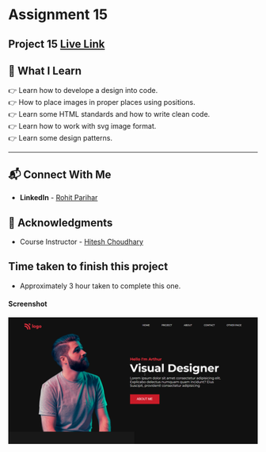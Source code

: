 # Assignment 15

## Project 15 [Live Link](https://live-proj-15.netlify.app)

## 📌 What I Learn

👉 Learn how to develope a design into code.  
👉 How to place images in proper places using positions.  
👉 Learn some HTML standards and how to write clean code.  
👉 Learn how to work with svg image format.  
👉 Learn some design patterns.

---
## 📬 Connect With Me

- **LinkedIn** - [Rohit Parihar](https://www.linkedin.com/in/rohit-parihar-3a4b1b1aa/)


## 📌 Acknowledgments

- Course Instructor - [Hitesh Choudhary](https://github.com/hiteshchoudhary)

## Time taken to finish this project

-   Approximately 3 hour taken to complete this one.

#### Screenshot

![Desktop](./screenshots/project-15.png)
